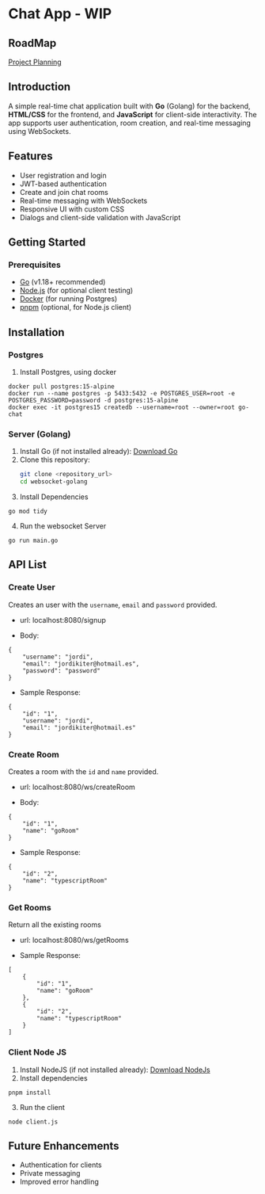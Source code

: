 # Chat App - WIP

## RoadMap

[Project Planning](https://github.com/users/jcasanella/projects/4/views/1)

## Introduction

A simple real-time chat application built with **Go** (Golang) for the backend, **HTML/CSS** for the frontend, and **JavaScript** for client-side interactivity. The app supports user authentication, room creation, and real-time messaging using WebSockets.

## Features

- User registration and login
- JWT-based authentication
- Create and join chat rooms
- Real-time messaging with WebSockets
- Responsive UI with custom CSS
- Dialogs and client-side validation with JavaScript

## Getting Started

### Prerequisites

- [Go](https://golang.org/dl/) (v1.18+ recommended)
- [Node.js](https://nodejs.org/) (for optional client testing)
- [Docker](https://www.docker.com/) (for running Postgres)
- [pnpm](https://pnpm.io/) (optional, for Node.js client)

## Installation

### Postgres 
1. Install Postgres, using docker
```
docker pull postgres:15-alpine
docker run --name postgres -p 5433:5432 -e POSTGRES_USER=root -e POSTGRES_PASSWORD=password -d postgres:15-alpine
docker exec -it postgres15 createdb --username=root --owner=root go-chat 
```

### Server (Golang)
1. Install Go (if not installed already): [Download Go](https://golang.org/dl/)
2. Clone this repository:
   ```sh
   git clone <repository_url>
   cd websocket-golang
   ```
3. Install Dependencies
```
go mod tidy
```
4. Run the websocket Server
```
go run main.go
```

## API List

### Create User

Creates an user with the `username`, `email` and `password` provided.

* url: localhost:8080/signup

* Body:
```
{
    "username": "jordi",
    "email": "jordikiter@hotmail.es",
    "password": "password"
}
```

* Sample Response:
```
{
    "id": "1",
    "username": "jordi",
    "email": "jordikiter@hotmail.es"
}
```

### Create Room

Creates a room with the `id` and `name` provided.

* url: localhost:8080/ws/createRoom

* Body:
```
{
    "id": "1",
    "name": "goRoom"
}
```

* Sample Response:
```
{
    "id": "2",
    "name": "typescriptRoom"
}
```

### Get Rooms

Return all the existing rooms

* url: localhost:8080/ws/getRooms

* Sample Response:
```
[
    {
        "id": "1",
        "name": "goRoom"
    },
    {
        "id": "2",
        "name": "typescriptRoom"
    }
]
```

### Client Node JS
1. Install NodeJS (if not installed already): [Download NodeJs](https://nodejs.org/)
2. Install dependencies
```
pnpm install
```
3. Run the client
```
node client.js
```

## Future Enhancements
* Authentication for clients
* Private messaging
* Improved error handling
